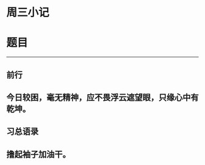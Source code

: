 周三小记
========
# 题目 #
-------------------------------------------------------------------------------

## 前行 ##

 今日较困，毫无精神，应不畏浮云遮望眼，只缘心中有乾坤。
-------------------------------------------------------------------------------

## 习总语录 ##

 撸起袖子加油干。
-------------------------------------------------------------------------------
